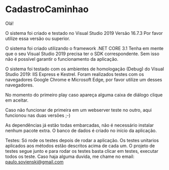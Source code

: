 # CadastroCaminhao

Olá!

O sistema foi criado e testado no Visual Studio 2019 Versão 16.7.3
Por favor utilize essa versão ou superior.

O sistema foi criado utilizando o framework .NET CORE 3.1
Tenha em mente que o seu Visual Studio 2019 precisa ter o SDK correspondente.
Sem isso não é possível garantir o funcionamento da aplicação.

O sistema foi testado com os ambientes de homologação (Debug) do Visual Studio 2019:
IIS Express e Kestrel.
Foram realizados testes com os navegadores Google Chrome e Microsoft Edge, por favor utilize um desses navegadores.

No momento do primeiro play caso apareça alguma caixa de diálogo clique em aceitar.

Caso não funcionar de primeira em um webserver teste no outro, aqui funcionou nas duas versões ;-) 

As dependências já estão todas embarcadas, não é necessário instalar nenhum pacote extra.
O banco de dados é criado no início da aplicação.

Testes:
Só rode os testes depois de rodar a aplicação.
Os testes unitarios aplicados aos métodos estão descritos acima de cada um.
O projeto de testes segue junto e para rodar os testes basta clicar em testes, executar todos os teste.
Caso haja alguma duvida, me chame no email: paulo.sovienski@gmail.com






